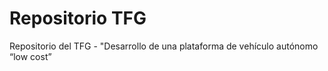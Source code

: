 # Repositorio TFG
Repositorio del TFG - "Desarrollo de una plataforma de vehículo autónomo “low cost”
